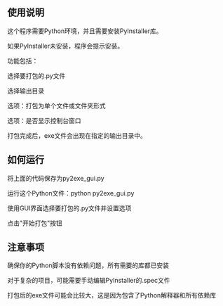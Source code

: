 ## 使用说明
这个程序需要Python环境，并且需要安装PyInstaller库。

如果PyInstaller未安装，程序会提示安装。

功能包括：

选择要打包的.py文件

选择输出目录

选项：打包为单个文件或文件夹形式

选项：是否显示控制台窗口

打包完成后，exe文件会出现在指定的输出目录中。

## 如何运行
将上面的代码保存为py2exe_gui.py

运行这个Python文件：python py2exe_gui.py

使用GUI界面选择要打包的.py文件并设置选项

点击"开始打包"按钮

## 注意事项
确保你的Python脚本没有依赖问题，所有需要的库都已安装

对于复杂的项目，可能需要手动编辑PyInstaller的.spec文件

打包后的exe文件可能会比较大，这是因为包含了Python解释器和所有依赖库

